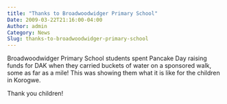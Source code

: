 ```yaml
---
title: "Thanks to Broadwoodwidger Primary School"
Date: 2009-03-22T21:16:00-04:00
Author: admin
Category: News
Slug: thanks-to-broadwoodwidger-primary-school
---
```


Broadwoodwidger Primary School students spent Pancake Day raising funds for DAK when they carried buckets of water on a sponsored walk, some as far as a mile! This was showing them what it is like for the children in Korogwe.

Thank you children!
